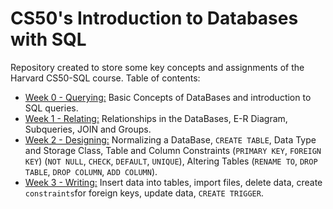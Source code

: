 # CS50's Introduction to Databases with SQL 

Repository created to store some key concepts and assignments of the Harvard CS50-SQL course. Table of contents:

- [Week 0 - Querying:](Week%200%20Querying/) Basic Concepts of DataBases and introduction to SQL queries.
- [Week 1 - Relating:](Week%201%20Relating/) Relationships in the DataBases, E-R Diagram, Subqueries, JOIN and Groups.
- [Week 2 - Designing:](Week%202%20Designing/) Normalizing a DataBase, `CREATE TABLE`, Data Type and Storage Class, Table and Column Constraints (`PRIMARY KEY`, `FOREIGN KEY`) (`NOT NULL`, `CHECK`, `DEFAULT`, `UNIQUE`), Altering Tables (`RENAME TO`, `DROP TABLE`, `DROP COLUMN`, `ADD COLUMN`). 
- [Week 3 - Writing:](Week%203%20Writing/) Insert data into tables, import files, delete data, create `constraints`for foreign keys, update data, `CREATE TRIGGER`.